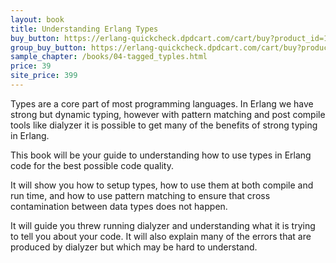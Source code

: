 ```yaml
---
layout: book
title: Understanding Erlang Types
buy_button: https://erlang-quickcheck.dpdcart.com/cart/buy?product_id=106021&product_price_id=111897&quantity=1&use_cart=0&gateway=twocheckout
group_buy_button: https://erlang-quickcheck.dpdcart.com/cart/buy?product_id=106021&product_price_id=111897&quantity=1&use_cart=0&gateway=twocheckout
sample_chapter: /books/04-tagged_typles.html 
price: 39
site_price: 399
---
```


Types are a core part of most programming languages. In Erlang we have
strong but dynamic typing, however with pattern matching and post
compile tools like dialyzer it is possible to get many of the benefits
of strong typing in Erlang.

This book will be your guide to understanding how to use types in
Erlang code for the best possible code quality.

It will show you how to setup types, how to use them at both compile
and run time, and how to use pattern matching to ensure that cross
contamination between data types does not happen.

It will guide you threw running dialyzer and understanding what it is
trying to tell you about your code. It will also explain many of the
errors that are produced by dialyzer but which may be hard to
understand.
